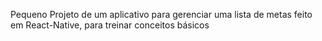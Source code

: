 Pequeno Projeto de um aplicativo para gerenciar uma lista de metas feito em React-Native, para treinar conceitos básicos 
